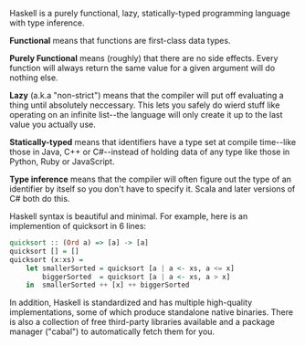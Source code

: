 
Haskell is a purely functional, lazy, statically-typed programming
language with type inference.

**Functional** means that functions are first-class data types.

**Purely Functional** means (roughly) that there are no side effects.
Every function will always return the same value for a given argument
will do nothing else.

**Lazy** (a.k.a "non-strict") means that the compiler will put off
evaluating a thing until absolutely neccessary.  This lets you safely
do wierd stuff like operating on an infinite list--the language will
only create it up to the last value you actually use.

**Statically-typed** means that identifiers have a type set at compile
time--like those in Java, C++ or C#--instead of holding data of any
type like those in Python, Ruby or JavaScript.

**Type inference** means that the compiler will often figure out the
type of an identifier by itself so you don't have to specify it.
Scala and later versions of C# both do this.

Haskell syntax is beautiful and minimal.  For example, here is an
implemention of quicksort in 6 lines:

```haskell
quicksort :: (Ord a) => [a] -> [a]
quicksort [] = []
quicksort (x:xs) =
    let smallerSorted = quicksort [a | a <- xs, a <= x]
        biggerSorted  = quicksort [a | a <- xs, a > x]
    in  smallerSorted ++ [x] ++ biggerSorted
```

In addition, Haskell is standardized and has multiple high-quality
implementations, some of which produce standalone native binaries.
There is also a collection of free third-party libraries available and
a package manager ("cabal") to automatically fetch them for you.

